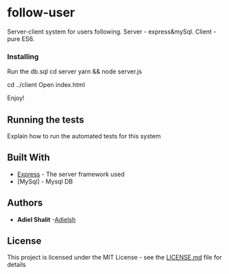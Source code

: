# follow-user
Server-client system for users following.
Server - express&mySql.
Client - pure ES6.


### Installing

Run the db.sql
cd server
yarn && node server.js

cd ../client
Open index.html

Enjoy!

## Running the tests

Explain how to run the automated tests for this system

## Built With

* [Express](http://www.dropwizard.io/1.0.2/docs/) - The server framework used
* [MySql] - Mysql DB

## Authors

* **Adiel Shalit** -[Adielsh](https://github.com/adielsh)

## License

This project is licensed under the MIT License - see the [LICENSE.md](LICENSE.md) file for details





